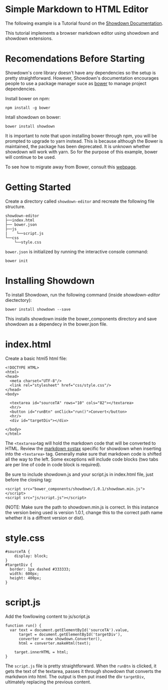 # Simple Markdown to HTML Editor
The following example is a Tutorial found on the [Showdown Documentation](https://github.com/showdownjs/showdown/wiki/Tutorial:-Markdown-editor-using-Showdown).

This tutorial implements a browser markdown editor using showdown and showdown extensions. 

# Recomendations Before Starting 
Showdown's core library doesn't have any dependencies so the setup is pretty straightforward. However, Showdown's documentation encourages people to use a package manager suce as [bower](https://bower.io/) to manage project dependencies.

Install bower on npm:
``` 
npm install -g bower
```
Intall showdown on bower:

``` 
bower install showdown 
```

It is important to note that upon installing bower through npm, you will be prompted to upgrade to yarn instead. This is because although the Bower is maintained, the package has been deprecated. It is unknown whether showdown will work with yarn. So for the purpose of this example, bower will continue to be used. 

To see how to migrate away from Bower, consult this [webpage](https://bower.io/blog/2017/how-to-migrate-away-from-bower/).

# Getting Started 
Create a directory called ``` showdown-editor ``` and recreate the following file structure.

```
showdown-editor
├──index.html
├── bower.json
├──js
|    └──script.js
└──css
    └──style.css
```

```bower.json```  is initialized by running the interactive console command:
```
bower init
```
# Installing Showdown
To install Showdown, run the following command (inside *showdown-editor* diectectory):
```
bower install showdown --save
```
This installs showdown inside the bower_components directory and save showdown as a dependecy in the bower.json file.

# index.html
Create a basic html5 html file:

```
<!DOCTYPE HTML>
<html>
<head>
  <meta charset="UTF-8"/>
  <link rel="stylesheet" href="css/style.css"/>
</head>
<body>

  <textarea id="sourceTA" rows="10" cols="82"></textarea>
  <hr/>
  <button id="runBtn" onClick="run()">Convert</button>
  <hr/>
  <div id="targetDiv"></div>

</body>
</html>
```
The ```<textarea>```tag will hold the markdown code that will be converted to HTML.
Review the [markdown systax](https://github.com/showdownjs/showdown/wiki/Showdown's-Markdown-syntax) specific for showdown when inserting into the ```<textarea>``` tag. Generally make sure that markdown code is shifted all the way to the left. Some exceptions will include code blocks (two tabs are per line of code in code block is required).

Be sure to include showdown.js and your script.js in index.html file, just before the closing </body> tag:

```
<script src="bower_components/showdown/1.0.1/showdown.min.js"></script>
<script src="js/script.js"></script>
```
(NOTE: Make sure the path to showdown.min.js is correct. In this instance the version being used is version 1.0.1, change this to the correct path name whether it is a diffrent version or dist).

# style.css

```
#sourceTA {
    display: block;
}
#targetDiv {
  border: 1px dashed #333333;
  width: 600px;
  height: 400px;
}
```

# script.js
Add the fowllowing content to js/script.js
```
function run() {
  var text = document.getElementById('sourceTA').value,
      target = document.getElementById('targetDiv'),
      converter = new showdown.Converter(),
      html = converter.makeHtml(text);
    
    target.innerHTML = html;
}
```

The ```script.js``` file is pretty straightforward. When the ```runBtn``` is clicked, it gets the text of the textarea, passes it through showdown that converts the markdwon into html. The output is then put insed the div ```targetDiv```, ultimately replacing the previous content. 

